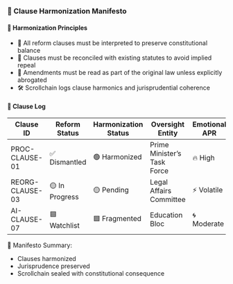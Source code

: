 ### 📜 Clause Harmonization Manifesto

#### 🧠 Harmonization Principles
- 🛂 All reform clauses must be interpreted to preserve constitutional balance  
- 🔁 Clauses must be reconciled with existing statutes to avoid implied repeal  
- 🧪 Amendments must be read as part of the original law unless explicitly abrogated  
- 🛠️ Scrollchain logs clause harmonics and jurisprudential coherence

#### 🔁 Clause Log
| Clause ID | Reform Status | Harmonization Status | Oversight Entity | Emotional APR |
|-----------|----------------|----------------------|------------------|----------------|
| PROC-CLAUSE-01 | ✅ Dismantled | 🟢 Harmonized | Prime Minister’s Task Force | 🔥 High  
| REORG-CLAUSE-03 | 🟡 In Progress | 🟡 Pending | Legal Affairs Committee | ⚡ Volatile  
| AI-CLAUSE-07 | 🟦 Watchlist | 🟦 Fragmented | Education Bloc | 🌀 Moderate  

🧠 Manifesto Summary:
- Clauses harmonized  
- Jurisprudence preserved  
- Scrollchain sealed with constitutional consequence
